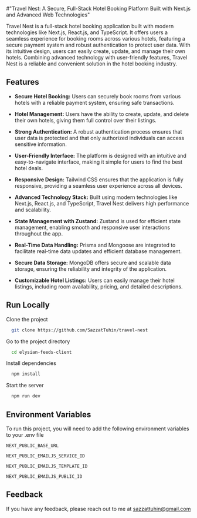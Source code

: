 #"Travel Nest: A Secure, Full-Stack Hotel Booking Platform Built with Next.js and Advanced Web Technologies"

Travel Nest is a full-stack hotel booking application built with modern technologies like Next.js, React.js, and TypeScript. It offers users a seamless experience for booking rooms across various hotels, featuring a secure payment system and robust authentication to protect user data. With its intuitive design, users can easily create, update, and manage their own hotels. Combining advanced technology with user-friendly features, Travel Nest is a reliable and convenient solution in the hotel booking industry.

## Features

- **Secure Hotel Booking:** Users can securely book rooms from various hotels with a reliable payment system, ensuring safe transactions.

- **Hotel Management:** Users have the ability to create, update, and delete their own hotels, giving them full control over their listings.

- **Strong Authentication:** A robust authentication process ensures that user data is protected and that only authorized individuals can access sensitive information.

- **User-Friendly Interface:** The platform is designed with an intuitive and easy-to-navigate interface, making it simple for users to find the best hotel deals.

- **Responsive Design:** Tailwind CSS ensures that the application is fully responsive, providing a seamless user experience across all devices.

- **Advanced Technology Stack:** Built using modern technologies like Next.js, React.js, and TypeScript, Travel Nest delivers high performance and scalability.

- **State Management with Zustand:** Zustand is used for efficient state management, enabling smooth and responsive user interactions throughout the app.

- **Real-Time Data Handling:** Prisma and Mongoose are integrated to facilitate real-time data updates and efficient database management.

- **Secure Data Storage:** MongoDB offers secure and scalable data storage, ensuring the reliability and integrity of the application.

- **Customizable Hotel Listings:** Users can easily manage their hotel listings, including room availability, pricing, and detailed descriptions.

## Run Locally

Clone the project

```bash
  git clone https://github.com/SazzatTuhin/travel-nest
```

Go to the project directory

```bash
  cd elysian-feeds-client
```

Install dependencies

```bash
  npm install
```

Start the server

```bash
  npm run dev
```

## Environment Variables

To run this project, you will need to add the following environment variables to your .env file

`NEXT_PUBLIC_BASE_URL`

`NEXT_PUBLIC_EMAILJS_SERVICE_ID`

`NEXT_PUBLIC_EMAILJS_TEMPLATE_ID`

`NEXT_PUBLIC_EMAILJS_PUBLIC_ID`

## Feedback

If you have any feedback, please reach out to me at sazzattuhin@gmail.com
